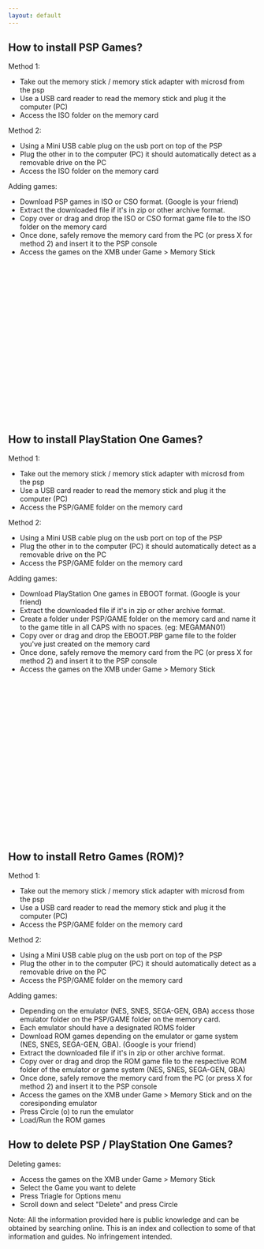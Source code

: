 ```yaml
---
layout: default
---
```

## How to install PSP Games?
Method 1:  
* Take out the memory stick / memory stick adapter with microsd from the psp
*	Use a USB card reader to read the memory stick and plug it the computer (PC)
*	Access the ISO folder on the memory card

Method 2:
*	Using a Mini USB cable plug on the usb port on top of the PSP
*	Plug the other in to the computer (PC) it should automatically detect as a removable drive on the PC
*	Access the ISO folder on the memory card

Adding games:
* Download PSP games in ISO or CSO format. (Google is your friend)
*	Extract the downloaded file if it's in zip or other archive format.
* Copy over or drag and drop the ISO or CSO format game file to the ISO folder on the memory card
*	Once done, safely remove the memory card from the PC (or press X for method 2) and insert it to the PSP console
*	Access the games on the XMB under Game > Memory Stick
<iframe width="100%" height="315" src="" frameborder="0"></iframe>

## How to install PlayStation One Games?
Method 1:  
* Take out the memory stick / memory stick adapter with microsd from the psp
*	Use a USB card reader to read the memory stick and plug it the computer (PC)
*	Access the PSP/GAME folder on the memory card

Method 2:
*	Using a Mini USB cable plug on the usb port on top of the PSP
*	Plug the other in to the computer (PC) it should automatically detect as a removable drive on the PC
*	Access the PSP/GAME folder on the memory card 

Adding games:
* Download PlayStation One games in EBOOT format. (Google is your friend)
*	Extract the downloaded file if it's in zip or other archive format.
*	Create a folder under PSP/GAME folder on the memory card and name it to the game title in all CAPS with no spaces. (eg: MEGAMAN01)
* Copy over or drag and drop the EBOOT.PBP game file to the folder you've just created on the memory card
*	Once done, safely remove the memory card from the PC (or press X for method 2) and insert it to the PSP console
*	Access the games on the XMB under Game > Memory Stick
<iframe width="100%" height="315" src="" frameborder="0"></iframe>

## How to install Retro Games (ROM)?
Method 1:  
* Take out the memory stick / memory stick adapter with microsd from the psp
*	Use a USB card reader to read the memory stick and plug it the computer (PC)
*	Access the PSP/GAME folder on the memory card

Method 2:
*	Using a Mini USB cable plug on the usb port on top of the PSP
*	Plug the other in to the computer (PC) it should automatically detect as a removable drive on the PC
*	Access the PSP/GAME folder on the memory card 

Adding games:
* Depending on the emulator (NES, SNES, SEGA-GEN, GBA) access those emulator folder on the PSP/GAME folder on the memory card.
* Each emulator should have a designated ROMS folder
* Download ROM games depending on the emulator or game system (NES, SNES, SEGA-GEN, GBA). (Google is your friend)
*	Extract the downloaded file if it's in zip or other archive format.
*	Copy over or drag and drop the ROM game file to the respective ROM folder of the emulator or game system (NES, SNES, SEGA-GEN, GBA)
*	Once done, safely remove the memory card from the PC (or press X for method 2) and insert it to the PSP console
*	Access the games on the XMB under Game > Memory Stick and on the coresiponding emulator
* Press Circle (o) to run the emulator
* Load/Run the ROM games

## How to delete PSP / PlayStation One Games?
Deleting games:
*	Access the games on the XMB under Game > Memory Stick
*	Select the Game you want to delete
*	Press Triagle for Options menu
*	Scroll down and select "Delete" and press Circle

Note: All the information provided here is public knowledge and can be obtained by searching online. This is an index and collection to some of that information and guides. No infringement intended.
